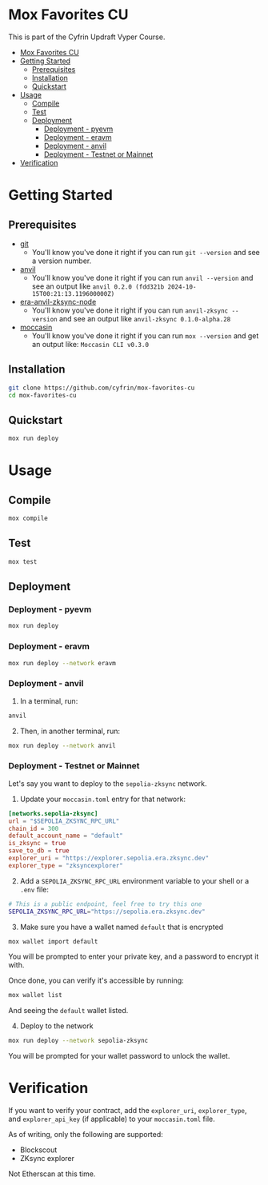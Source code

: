 # Mox Favorites CU

This is part of the Cyfrin Updraft Vyper Course. 

- [Mox Favorites CU](#mox-favorites-cu)
- [Getting Started](#getting-started)
  - [Prerequisites](#prerequisites)
  - [Installation](#installation)
  - [Quickstart](#quickstart)
- [Usage](#usage)
  - [Compile](#compile)
  - [Test](#test)
  - [Deployment](#deployment)
    - [Deployment - pyevm](#deployment---pyevm)
    - [Deployment - eravm](#deployment---eravm)
    - [Deployment - anvil](#deployment---anvil)
    - [Deployment - Testnet or Mainnet](#deployment---testnet-or-mainnet)
- [Verification](#verification)


# Getting Started

## Prerequisites

- [git](https://git-scm.com/)
  - You'll know you've done it right if you can run `git --version` and see a version number.
- [anvil](https://book.getfoundry.sh/anvil/)
  - You'll know you've done it right if you can run `anvil --version` and see an output like `anvil 0.2.0 (fdd321b 2024-10-15T00:21:13.119600000Z)`
- [era-anvil-zksync-node](https://github.com/matter-labs/anvil-zksync)
  - You'll know you've done it right if you can run `anvil-zksync --version` and see an output like `anvil-zksync 0.1.0-alpha.28`
- [moccasin](https://github.com/Cyfrin/moccasin)
  - You'll know you've done it right if you can run `mox --version` and get an output like: `Moccasin CLI v0.3.0`

## Installation

```bash
git clone https://github.com/cyfrin/mox-favorites-cu
cd mox-favorites-cu
```

## Quickstart

```bash
mox run deploy 
```

# Usage

## Compile

```bash
mox compile
```

## Test

```bash
mox test
```

## Deployment

### Deployment - pyevm

```bash
mox run deploy
```

### Deployment - eravm

```bash
mox run deploy --network eravm
```

### Deployment - anvil 

1. In a terminal, run:

```bash
anvil
```

2. Then, in another terminal, run:

```bash
mox run deploy --network anvil
```

### Deployment - Testnet or Mainnet

Let's say you want to deploy to the `sepolia-zksync` network. 

1. Update your `moccasin.toml` entry for that network:

```toml
[networks.sepolia-zksync]
url = "$SEPOLIA_ZKSYNC_RPC_URL"
chain_id = 300
default_account_name = "default"
is_zksync = true
save_to_db = true
explorer_uri = "https://explorer.sepolia.era.zksync.dev"
explorer_type = "zksyncexplorer"
```

2. Add a `SEPOLIA_ZKSYNC_RPC_URL` environment variable to your shell or a `.env` file:

```bash
# This is a public endpoint, feel free to try this one
SEPOLIA_ZKSYNC_RPC_URL="https://sepolia.era.zksync.dev"
```

3. Make sure you have a wallet named `default` that is encrypted

```bash
mox wallet import default
```

You will be prompted to enter your private key, and a password to encrypt it with.

Once done, you can verify it's accessible by running:

```bash
mox wallet list
```

And seeing the `default` wallet listed.

4. Deploy to the network

```bash
mox run deploy --network sepolia-zksync
```

You will be prompted for your wallet password to unlock the wallet.

# Verification

If you want to verify your contract, add the `explorer_uri`, `explorer_type`, and `explorer_api_key` (if applicable) to your `moccasin.toml` file.

As of writing, only the following are supported:

- Blockscout
- ZKsync explorer

Not Etherscan at this time. 